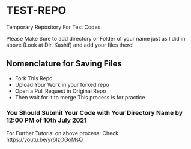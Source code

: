 # TEST-REPO
Temporary Repository For Test Codes

Please Make Sure to add directory or Folder of your name just as I did in above (Look at Dir. Kashif)
and add your files there!

## Nomenclature for Saving Files
- Fork This Repo.
- Upload Your Work in your forked repo
- Open a Pull Request in Original Repo
- Then wait for it to merge
This process is for practice
### You Should Submit Your Code with Your Directory Name by 12:00 PM  of 10th July 2021
For Further Tutorial on above process: Check https://youtu.be/yr6IzOGoMsQ

